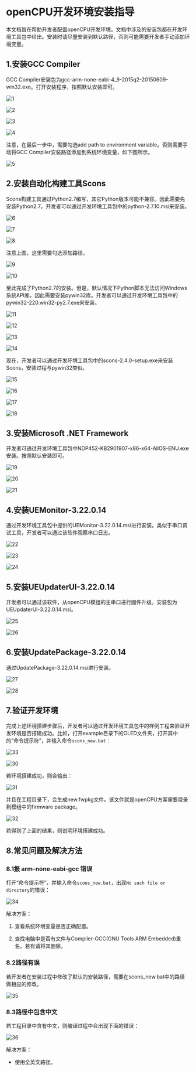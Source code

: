 # openCPU开发环境安装指导

本文档旨在帮助开发者配置openCPU开发环境。文档中涉及的安装包都在开发环境工具包中给出。安装时请尽量安装到默认路径，否则可能需要开发者手动添加环境变量。
## 1.安装GCC Compiler
GCC Compiler安装包为gcc-arm-none-eabi-4_9-2015q2-20150609-win32.exe。打开安装程序，按照默认安装即可。

![1](./pic/1.png)

![2](./pic/2.png)

![3](./pic/3.png)

![4](./pic/4.png)

注意，在最后一步中，需要勾选add path to environment variable。否则需要手动将GCC Compiler安装路径添加到系统环境变量，如下图所示。

![5](./pic/5.png)

## 2.安装自动化构建工具Scons
Scons构建工具通过Python2.7编写，其它Python版本可能不兼容。因此需要先安装Python2.7。开发者可以通过开发环境工具包中的python-2.7.10.msi来安装。

![6](./pic/6.png)

![7](./pic/7.png)

![8](./pic/8.png)

注意上图，这里需要勾选添加路径。

![9](./pic/9.png)

![10](./pic/10.png)

至此完成了Python2.7的安装。但是，默认情况下Python脚本无法访问Windows系统API库，因此需要安装pywin32库。开发者可以通过开发环境工具包中的pywin32-220.win32-py2.7.exe来安装。

![11](./pic/11.png)

![12](./pic/12.png)

![13](./pic/13.png)

![14](./pic/14.png)

现在，开发者可以通过开发环境工具包中的scons-2.4.0-setup.exe来安装Scons，安装过程与pywin32类似。

![15](./pic/15.png)

![16](./pic/16.png)

![17](./pic/17.png)

![18](./pic/18.png)

## 3.安装Microsoft .NET Framework

开发者可通过开发环境工具包中NDP452-KB2901907-x86-x64-AllOS-ENU.exe安装。按照默认安装即可。

![19](./pic/19.png)

![20](./pic/20.png)

![21](./pic/21.png)

## 4.安装UEMonitor-3.22.0.14
通过开发环境工具包中提供的UEMonitor-3.22.0.14.msi进行安装。类似于串口调试工具，开发者可以通过该软件观察串口日志。

![22](./pic/22.png)

![23](./pic/23.png)

![24](./pic/24.png)

## 5.安装UEUpdaterUI-3.22.0.14

开发者可以通过该软件，从openCPU模组的主串口进行固件升级。安装包为UEUpdaterUI-3.22.0.14.msi。

![25](./pic/25.png)

![26](./pic/26.png)

## 6.安装UpdatePackage-3.22.0.14

通过UpdatePackage-3.22.0.14.msi进行安装。

![27](./pic/27.png)

![28](./pic/28.png)

## 7.验证开发环境

完成上述环境搭建步骤后，开发者可以通过开发环境工具包中的样例工程来验证开发环境是否搭建成功。比如，打开example目录下的OLED文件夹，打开其中的“命令提示符”，并输入命令```scons_new.bat```：

![33](./pic/33.png)

![30](./pic/30.png)

若环境搭建成功，则会输出：

![31](./pic/31.png)

并且在工程目录下，会生成new.fwpkg文件。该文件就是openCPU方案需要烧录到模组中的firmware package。

![32](./pic/32.png)

若得到了上面的结果，则说明环境搭建成功。

## 8.常见问题及解决方法

### 8.1报 arm-none-eabi-gcc 错误

打开“命令提示符”，并输入命令```scons_new.bat```，出现```No such file or directory```的错误：

![34](./pic/34.png)

解决方案：
1. 查看系统环境变量是否正确配置。

2. 查找电脑中是否有文件与Compiler-GCC(GNU Tools ARM Embedded)重名。若有请将其删除。

### 8.2路径有误
若开发者在安装过程中修改了默认的安装路径，需要在scons_new.bat中的路径做相应的修改。

![35](./pic/35.png)

### 8.3路径中包含中文
若工程目录中含有中文，则编译过程中会出现下面的错误：

![36](./pic/36.png)

解决方案：

* 使用全英文路径。